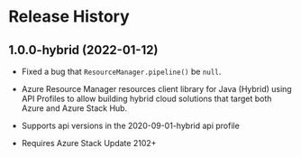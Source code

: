 # Release History

## 1.0.0-hybrid (2022-01-12)

- Fixed a bug that `ResourceManager.pipeline()` be `null`.

- Azure Resource Manager resources client library for Java (Hybrid) using API Profiles to allow building hybrid cloud solutions
that target both Azure and Azure Stack Hub.
- Supports api versions in the 2020-09-01-hybrid api profile
- Requires Azure Stack Update 2102+